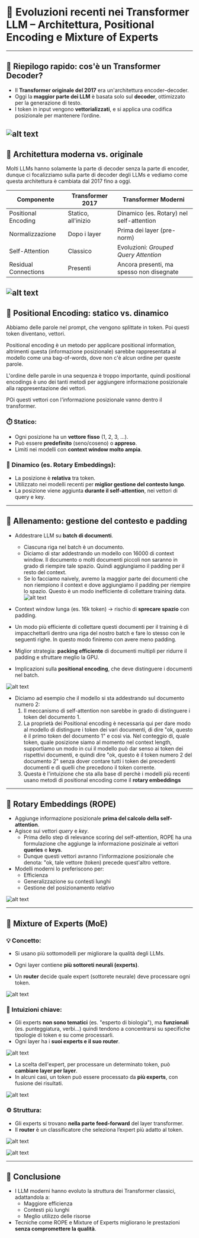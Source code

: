 # 🧠 Evoluzioni recenti nei Transformer LLM – Architettura, Positional Encoding e Mixture of Experts

---

## 🔁 Riepilogo rapido: cos'è un Transformer Decoder?

- Il **Transformer originale del 2017** era un'architettura encoder–decoder.
- Oggi la **maggior parte dei LLM** è basata solo sul **decoder**, ottimizzato per la generazione di testo.
- I token in input vengono **vettorializzati**, e si applica una codifica posizionale per mantenere l’ordine.


![alt text](images/old_vs_new.png)
---

## 🧱 Architettura moderna vs. originale

Molti LLMs hanno solamente la parte di decoder senza la parte di encoder, dunque ci focalizziamo sulla parte di decoder degli LLMs e vediamo come questa architettura è cambiata dal 2017 fino a oggi.

| Componente | Transformer 2017 | Transformer Moderni |
|------------|------------------|----------------------|
| Positional Encoding | Statico, all'inizio | Dinamico (es. Rotary) nel self-attention |
| Normalizzazione | Dopo i layer | Prima dei layer (pre-norm) |
| Self-Attention | Classico | Evoluzioni: *Grouped Query Attention* |
| Residual Connections | Presenti | Ancora presenti, ma spesso non disegnate |

![alt text](images/decoders.png)
---

## 📍 Positional Encoding: statico vs. dinamico

Abbiamo delle parole nel prompt, che vengono splittate in token. Poi questi token diventano, vettori. 

Positional encoding è un metodo per applicare positional information, altrimenti questa (informazione posizionale) sarebbe rappresentata al modello come una bag-of-words, dove non c'è alcun ordine per queste parole.

L'ordine delle parole in una sequenza è troppo importante, quindi positional encodings è uno dei tanti metodi per aggiungere informazione posizionale alla rappresentazione dei vettori.

POi questi vettori con l'informazione posizionale vanno dentro il transformer.

### ⏱️ Statico:
- Ogni posizione ha un **vettore fisso** (1, 2, 3, …).
- Può essere **predefinito** (seno/coseno) o **appreso**.
- Limiti nei modelli con **context window molto ampia**.

### 🔁 Dinamico (es. Rotary Embeddings):
- La posizione è **relativa** tra token.
- Utilizzato nei modelli recenti per **miglior gestione del contesto lungo**.
- La posizione viene aggiunta **durante il self-attention**, nei vettori di query e key.

---

## 🧪 Allenamento: gestione del contesto e padding

- Addestrare LLM su **batch di documenti**.
    - Ciascuna riga nel batch è un documento. 
    - Diciamo di star addestrando un modello con 16000 di context window. Il documento o molti documenti piccoli non saranno in grado di riempire tale spazio. Quindi aggiungiamo il padding per il resto del context.
    - Se lo facciamo naively, avremo la maggior parte dei documenti che non riempiono il context e dove aggiungiamo il padding per riempire lo spazio. Questo è un modo inefficiente di collettare training data.
    ![alt text](images/batch_1.png)
- Context window lunga (es. 16k token) → rischio di **sprecare spazio** con padding.

- Un modo più efficiente di collettare questi documenti per il training è di impacchettarli dentro una riga del nostro batch e fare lo stesso con le seguenti righe. In questo modo finiremo con avere meno padding.
- Miglior strategia: **packing efficiente** di documenti multipli per ridurre il padding e sfruttare meglio la GPU.
- Implicazioni sulla **positional encoding**, che deve distinguere i documenti nel batch.

![alt text](images/batch_2.png)

- Diciamo ad esempio che il modello si sta addestrando sul documento numero 2:
    1. Il meccanismo di self-attention non sarebbe in grado di distinguere i token del documento 1. 
    2. La proprietà dei Positional encoding è necessaria qui per dare modo al modello di distingure i token dei vari documenti, di dire "ok, questo è il primo token del documento 1" e così via. Nel conteggio di, quale token, quale posizione siamo al momento nel context length, supportiamo un modo in cui il modello può dar senso ai token dei rispettivi documenti, e quindi dire "ok, questo è il token numero 2 del documento 2" senza dover contare tutti i token dei precedenti documenti e di quelli che precedono il token corrente.
    3. Questa è l'intuizione che sta alla base dl perchè i modelli più recenti usano metodi di positional encoding come il **rotary embeddings**

---

## 🔬 Rotary Embeddings (ROPE)

- Aggiunge informazione posizionale **prima del calcolo della self-attention**.
- Agisce sui vettori *query* e *key*.
    - Prima dello step di relevance scoring del self-attention, ROPE ha una formulazione che aggiunge la informazione posizinale ai vettori **queries** e **keys**. 
    - Dunque questi vettori avranno l'informazione posizionale che denota: "ok, tale vettore (token) precede quest'altro vettore. 
- Modelli moderni lo preferiscono per:
  - Efficienza
  - Generalizzazione su contesti lunghi
  - Gestione del posizionamento relativo

![alt text](images/rope.png)

---

## 🧩 Mixture of Experts (MoE)

### 💡 Concetto:

- Si usano più sottomodelli per migliorare la qualità degli LLMs.

- Ogni layer contiene **più sottoreti neurali (experts)**. 
- Un **router** decide quale expert (sottorete neurale) deve processare ogni token.

![alt text](images/moe.png)

### 🧠 Intuizioni chiave:
- Gli experts **non sono tematici** (es. "esperto di biologia"), ma **funzionali** (es. punteggiatura, verbi...) quindi tendono a concentrarsi su specifiche tipologie di token e su come processarli.
- Ogni layer ha i **suoi experts e il suo router**.

![alt text](images/moe_1.png)

- La scelta dell'expert, per processare un determinato token, può **cambiare layer per layer**.
- In alcuni casi, un token può essere processato da **più experts**, con fusione dei risultati.

![alt text](images/moe_2.png)

### ⚙️ Struttura:
- Gli experts si trovano **nella parte feed-forward** del layer transformer.
- Il **router** è un classificatore che seleziona l’expert più adatto al token.

![alt text](images/moe_3.png)


![alt text](images/moe_4.png)

---

## 📌 Conclusione

- I LLM moderni hanno evoluto la struttura dei Transformer classici, adattandola a:
  - Maggiore efficienza
  - Contesti più lunghi
  - Meglio utilizzo delle risorse
- Tecniche come ROPE e Mixture of Experts migliorano le prestazioni **senza compromettere la qualità**.

